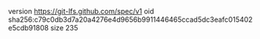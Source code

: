version https://git-lfs.github.com/spec/v1
oid sha256:c79c0db3d7a20a4276e4d9656b9911446465ccad5dc3eafc015402e5cdb91808
size 235
